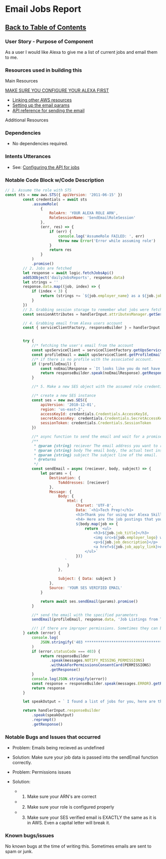 # Email Jobs Report

## [Back to Table of Contents](./Table-of-Contents.md)

### User Story - Purpose of Component

As a user I would like Alexa to give me a list of current jobs and email them to me.

### Resources used in building this

Main Resources

[MAKE SURE YOU CONFIGURE YOUR ALEXA FIRST](./Configure-Alexa-to-Email-User.md)

- [Linking other AWS resources](https://developer.amazon.com/en-US/docs/alexa/hosted-skills/alexa-hosted-skills-personal-aws.html)
- [Setting up the email params](https://aws.amazon.com/premiumsupport/knowledge-center/lambda-send-email-ses/)
- [API reference for sending the email](https://aws.amazon.com/premiumsupport/knowledge-center/lambda-send-email-ses/)

Additional Resources

### Dependencies

- No dependencies required.

### Intents Utterances

- See: [Configuring the API for jobs](./Configure-API-for-Jobs.md)

### Notable Code Block w/Code Description

```js
// 1. Assume the role with STS
const sts = new aws.STS({ apiVersion: '2011-06-15' })
        const credentials = await sts
            .assumeRole(
                {
                    RoleArn: 'YOUR ALEXA ROLE ARN',
                    RoleSessionName: 'SendEmailRoleSession'
                },
                (err, res) => {
                    if (err) {
                        console.log('AssumeRole FAILED: ', err)
                        throw new Error('Error while assuming role')
                    }
                    return res
                }
            )
            .promise()
        // 2. Jobs are fetched
        let response = await logic.fetchJobsApi()
        addS3Object('dailyJobsReports', response.data)
        let strings = ''
        response.data.map((job, index) => {
            if (index < 3) {
                return (strings += `${job.employer_name} as a ${job.job_title}, `)
            }
        })
        // 3. Grabbing session storage to remember what jobs were fetched
        const sessionAttributes = handlerInput.attributesManager.getSessionAttributes()

        // 4. Grabbing email from Alexa users account
        const { serviceClientFactory, responseBuilder } = handlerInput


        try {
            //* fetching the user's email from the account
            const upsServiceClient = serviceClientFactory.getUpsServiceClient()
            const profileEmail = await upsServiceClient.getProfileEmail()
            //* if there is no profile with the associated account.
            if (!profileEmail) {
                const noEmailResponse = `It looks like you do not have an email set. You can set your email from the alexa companion app.`
                return responseBuilder.speak(noEmailResponse).getResponse()
            }

            //* 5. Make a new SES object with the assumed role credentials

            //* create a new SES instance
            const ses = new aws.SES({
                apiVersion: '2010-12-01',
                region: 'us-east-2',
                accessKeyId: credentials.Credentials.AccessKeyId,
                secretAccessKey: credentials.Credentials.SecretAccessKey,
                sessionToken: credentials.Credentials.SessionToken
            })

            //* async function to send the email and wait for a promise to be returned
            /**
             * @param {string} reciever The email address you want to recieve the data at
             * @param {string} body The email body, the actual text inside the email. NOT HTML. //! Will be an object once feature is implemented.
             * @param {string} subject The subject line of the email.
             * @returns
             */
            const sendEmail = async (reciever, body, subject) => {
                let params = {
                    Destination: {
                        ToAddresses: [reciever]
                    },
                    Message: {
                        Body: {
                            Html: {
                                Charset: 'UTF-8',
                                Data: `<h1>Tech Prep!</h1>
                                <h3>Thank you for using our Alexa Skill!</h3>
                                <h4> Here are the job postings that you requested: </h4>
                                ${body.map(job => {
                                    return `<ul>
                                        <h3>${job.job_title}</h3>
                                        <img src=${job.employer_logo} width='75px' style='display: inline;'/> <h4>${job.employer_name}</h4>
                                        <p>${job.job_description}</p>
                                        <a href=${job.job_apply_link}>Apply Here!</a>
                                    </ul>`
                                })}
                           `
                            }
                        },

                        Subject: { Data: subject }
                    },
                    Source: 'YOUR SES VERIFIED EMAIL'
                }

                return await ses.sendEmail(params).promise()
            }

            //* send the email with the specified parameters
            sendEmail(profileEmail, response.data, 'Job Listings from TechPrep')

            //! if there are improper permissions. Sometimes they can be switched off if the skill is rebuilt/redeployed.
        } catch (error) {
            console.log(
                JSON.stringify('403 *******************************************', error)
            )
            if (error.statusCode === 403) {
                return responseBuilder
                    .speak(messages.NOTIFY_MISSING_PERMISSIONS)
                    .withAskForPermissionsConsentCard(PERMISSIONS)
                    .getResponse()
            }
            console.log(JSON.stringify(error))
            const response = responseBuilder.speak(messages.ERROR).getResponse()
            return response
        }

        let speakOutput = ` I found a list of jobs for you, here are the first three,  ${strings} I emailed you the full list of jobs. `

        return handlerInput.responseBuilder
            .speak(speakOutput)
            .reprompt()
            .getResponse()
```

### Notable Bugs and Issues that occurred

- Problem: Emails being recieved as undefined
- Solution: Make sure your job data is passed into the sendEmail function correctly.

- Problem: Permissions issues
- Solution:
  - 1. Make sure your ARN's are correct
  - 2. Make sure your role is configured properly
  - 3. Make sure your SES verified email is EXACTLY the same as it is in AWS. Even a capital letter will break it.

### Known bugs/issues

No known bugs at the time of writing this. Sometimes emails are sent to spam or junk.